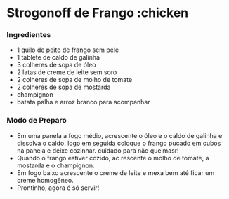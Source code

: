 # Strogonoff de Frango :chicken

### Ingredientes

 - 1 quilo de peito de frango sem pele
 - 1 tablete de caldo de galinha
 - 3 colheres de sopa de óleo
 - 2 latas de creme de leite sem soro
 - 2 colheres de sopa de molho de tomate
 - 2 colheres de sopa de mostarda
 - champignon
 - batata palha e arroz branco para acompanhar
 
 ### Modo de Preparo
 
 - Em uma panela a fogo médio, acrescente o óleo e o caldo de galinha e dissolva o caldo. logo em seguida coloque o frango pucado em cubos na panela e deixe cozinhar. cuidado para não queimasr!
 - Quando o frango estiver cozido, ac rescente o molho de tomate, a mostarda e o champignon.
 - Em fogo baixo acrescente o creme de leite e mexa bem até ficar um creme homogêneo.
 - Prontinho, agora é só servir!
